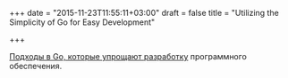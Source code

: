 +++
date = "2015-11-23T11:55:11+03:00"
draft = false
title = "Utilizing the Simplicity of Go for Easy Development"

+++

<p><a href="http://blog.codeship.com/utilizing-simplicity-go-easy-development/">Подходы в Go, которые упрощают разработку</a> программного обеспечения.</p>


